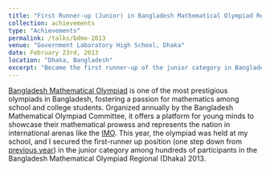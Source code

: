 ```yaml
---
title: "First Runner-up (Junior) in Bangladesh Mathematical Olympiad Regional"
collection: achievements
type: "Achievements"
permalink: /talks/bdmo-2013
venue: "Government Laboratory High School, Dhaka"
date: February 23rd, 2013
location: "Dhaka, Bangladesh"
excerpt: "Became the first runner-up of the junior category in Bangladesh Mathematical Olympiad Regional (Dhaka) 2013"
---
```


[Bangladesh Mathematical Olympiad](https://matholympiad.org.bd/) is one of the most prestigious olympiads in Bangladesh, fostering a passion for mathematics among school and college students. Organized annually by the Bangladesh Mathematical Olympiad Committee, it offers a platform for young minds to showcase their mathematical prowess and represents the nation in international arenas like the [IMO](https://www.imo-official.org/). This year, the olympiad was held at my school, and I secured the first-runner up position (one step down from [previous year](./bdmo-2012)) in the junior category among hundreds of participants in the Bangladesh Mathematical Olympiad Regional (Dhaka) 2013.